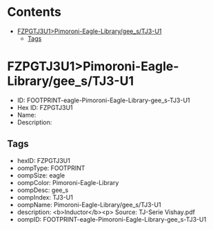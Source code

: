 



Contents
========

* [FZPGTJ3U1>Pimoroni-Eagle-Library/gee_s/TJ3-U1](#fzpgtj3u1pimoroni-eagle-librarygee_stj3-u1)
	* [Tags](#tags)

# FZPGTJ3U1>Pimoroni-Eagle-Library/gee_s/TJ3-U1

- ID: FOOTPRINT-eagle-Pimoroni-Eagle-Library-gee_s-TJ3-U1
- Hex ID: FZPGTJ3U1
- Name: 
- Description: 

## Tags

- hexID: FZPGTJ3U1
- oompType: FOOTPRINT
- oompSize: eagle
- oompColor: Pimoroni-Eagle-Library
- oompDesc: gee_s
- oompIndex: TJ3-U1
- oompName: Pimoroni-Eagle-Library/gee_s/TJ3-U1
- description: &lt;b&gt;Inductor&lt;/b&gt;&lt;p&gt;
Source: TJ-Serie Vishay.pdf
- oompID: FOOTPRINT-eagle-Pimoroni-Eagle-Library-gee_s-TJ3-U1
